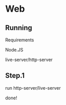 # Web


## Running
Requirements

Node.JS
 
live-server/http-server


## Step.1

run http-server/live-server

done!